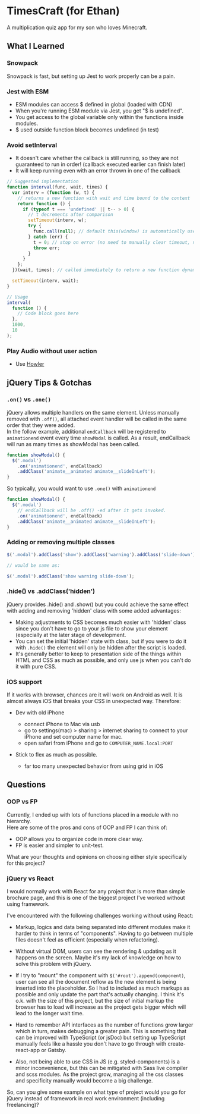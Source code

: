 # TimesCraft (for Ethan)

A multiplication quiz app for my son who loves Minecraft.

## What I Learned

### Snowpack

Snowpack is fast, but setting up Jest to work properly can be a pain.

### Jest with ESM

- ESM modules can access $ defined in global (loaded with CDN)
- When you're running ESM module via Jest, you get "$ is undefined".
- You get access to the global variable only within the functions inside modules.
- $ used outside function block becomes undefined (in test)

### Avoid setInterval

- It doesn't care whether the callback is still running, so they are not guaranteed to run in order! (callback executed earlier can finish later)
- It will keep running even with an error thrown in one of the callback

```js
// Suggested implementation
function interval(func, wait, times) {
  var interv = (function (w, t) {
    // returns a new function with wait and time bound to the context
    return function () {
      if (typeof t === 'undefined' || t-- > 0) {
        // t decrements after comparison
        setTimeout(interv, w);
        try {
          func.call(null); // default this(window) is automatically used if not in strict mode
        } catch (err) {
          t = 0; // stop on error (no need to manually clear timeout, no need to keep ids)
          throw err;
        }
      }
    };
  })(wait, times); // called immediately to return a new function dynamically bound with args

  setTimeout(interv, wait);
}

// Usage
interval(
  function () {
    // Code block goes here
  },
  1000,
  10
);
```

### Play Audio without user action

- Use [Howler](https://github.com/goldfire/howler.js#documentation)

## jQuery Tips & Gotchas

### `.on()` vs `.one()`

jQuery allows multiple handlers on the same element.
Unless manually removed with `.off()`, all attached event handler will be called in the same order that they were added.
<br/>
In the follow example, additional `endCallback` will be registered to `animationend` event every time `showModal` is called. As a result, endCallback will run as many times as showModal has been called.

```js
function showModal() {
  $('.modal')
    .on('animationend', endCallback)
    .addClass('animate__animated animate__slideInLeft');
}
```

So typically, you would want to use `.one()` with `animationend`

```js
function showModal() {
  $('.modal')
    // endCallback will be .off() -ed after it gets invoked.
    .on('animationend', endCallback)
    .addClass('animate__animated animate__slideInLeft');
}
```

### Adding or removing multiple classes

```js
$('.modal').addClass('show').addClass('warning').addClass('slide-down');

// would be same as:

$('.modal').addClass('show warning slide-down');
```

### .hide() vs .addClass('hidden')

jQuery provides .hide() and .show() but you could achieve the same effect with adding and removing 'hidden' class with some added advantages:

- Making adjustments to CSS becomes much easier with 'hidden' class since you don't have to go to your js file to show your element (especially at the later stage of development.
- You can set the initial 'hidden' state with class, but if you were to do it with `.hide()` the element will only be hidden after the script is loaded.
- It's generally better to keep to presentation side of the things within HTML and CSS as much as possible, and only use js when you can't do it with pure CSS.

### iOS support

If it works with browser, chances are it will work on Android as well. It is almost always iOS that breaks your CSS in unexpected way. Therefore:

- Dev with old iPhone

  - connect iPhone to Mac via usb
  - go to settings(mac) > sharing > internet sharing to connect to your iPhone and set computer name for mac.
  - open safari from iPhone and go to `COMPUTER_NAME.local:PORT`

- Stick to flex as much as possible.
  - far too many unexpected behavior from using grid in iOS

## Questions

### OOP vs FP

Currently, I ended up with lots of functions placed in a module with no hierarchy.  
Here are some of the pros and cons of OOP and FP I can think of:

- OOP allows you to organize code in more clear way.
- FP is easier and simpler to unit-test.

What are your thoughts and opinions on choosing either style specifically for this project?

### jQuery vs React

I would normally work with React for any project that is more than simple brochure page, and this is one of the biggest project I've worked without using framework.

I've encountered with the following challenges working without using React:

- Markup, logics and data being separated into different modules make it harder to think in terms of "components". Having to go between multiple files doesn't feel as efficient (especially when refactoring).

- Without virtual DOM, users can see the rendering & updating as it happens on the screen. Maybe it's my lack of knowledge on how to solve this problem with jQuery.

- If I try to "mount" the component with `$('#root').append(component)`, user can see all the document reflow as the new element is being inserted into the placeholder. So I had to included as much markups as possible and only update the part that's actually changing. I think it's o.k. with the size of this project, but the size of initial markup the browser has to load will increase as the project gets bigger which will lead to the longer wait time.

- Hard to remember API interfaces as the number of functions grow larger which in turn, makes debugging a greater pain. This is something that can be improved with TypeScript (or jsDoc) but setting up TypeScript manually feels like a hassle you don't have to go through with create-react-app or Gatsby.

- Also, not being able to use CSS in JS (e.g. styled-components) is a minor inconvenience, but this can be mitigated with Sass live compiler and scss modules. As the project grow, managing all the css classes and specificity manually would become a big challenge.

So, can you give some example on what type of project would you go for jQuery instead of framework in real work environment (including freelancing)?
